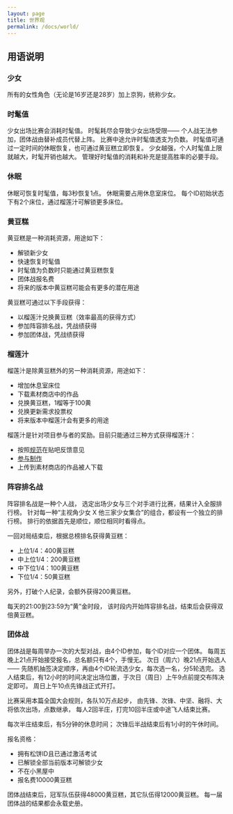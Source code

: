 ```yaml
---
layout: page
title: 世界观
permalink: /docs/world/
---
```


## 用语说明

### 少女

所有的女性角色（无论是16岁还是28岁）加上京狗，统称少女。

### 时髦值

少女出场比赛会消耗时髦值。
时髦耗尽会导致少女出场受限——
个人战无法参加，团体战由替补成员代替上阵。
比赛中途允许时髦值透支为负数。
时髦值可通过一定时间的休眠恢复，也可通过黄豆糕立即恢复。
少女越强，个人时髦值上限就越大，时髦开销也越大。
管理好时髦值的消耗和补充是提高胜率的必要手段。

### 休眠

休眠可恢复时髦值，每3秒恢复1点。
休眠需要占用休息室床位。
每个ID初始状态下有2个床位，通过榴莲汁可解锁更多床位。

### 黄豆糕

黄豆糕是一种消耗资源，用途如下：
- 解锁新少女
- 快速恢复时髦值
- 时髦值为负数时只能通过黄豆糕恢复
- 团体战报名费
- 将来的版本中黄豆糕可能会有更多的潜在用途

黄豆糕可通过以下手段获得：
- 以榴莲汁兑换黄豆糕（效率最高的获得方式）
- 参加阵容排名战，凭战绩获得
- 参加团体战，凭战绩获得

### 榴莲汁

榴莲汁是除黄豆糕外的另一种消耗资源，用途如下：
- 增加休息室床位
- 下载素材商店中的作品
- 兑换黄豆糕，1榴等于100黄
- 兑换更新需求投票权
- 将来版本中榴莲汁会有更多的用途

榴莲汁是针对项目参与者的奖励。目前只能通过三种方式获得榴莲汁：
- 按照[规范](/feedback/)在贴吧反馈意见
- [参与制作](/contribute/)
- 上传到素材商店的作品被人下载

### 阵容排名战

阵容排名战是一种个人战，
选定出场少女与三个对手进行比赛，结果计入全服排行榜。
针对每一种“主视角少女 X 他三家少女集合”的组合，都设有一个独立的排行榜。
排行的依据首先是顺位，顺位相同时看得点。

一回对局结束后，根据总榜排名获得黄豆糕：
- 上位1/4：400黄豆糕
- 中上位1/4：200黄豆糕
- 中下位1/4：100黄豆糕
- 下位1/4：50黄豆糕

另外，打破个人纪录，会额外获得200黄豆糕。

每天的21:00到23:59为“黄”金时段，
该时段内开始阵容排名战，结束后会获得双倍黄豆糕。

### 团体战

团体战是每周举办一次的大型对战，由4个ID参加，每个ID对应一个团体。
每周五晚上21点开始接受报名，总名额只有4个，手慢无。
次日（周六）晚21点开始选人——
先随机抽签决定顺序，再由4个ID轮流选少女，每次选一名，分5轮选完。
选人结束后，有12小时的时间决定出场位置，于次日（周日）上午9点前提交布阵决定即可。
周日上午10点先锋战正式开打。

比赛采用本篇全国大会规则，各队10万点起步，
由先锋、次锋、中坚、融将、大将依次出场，点数继承，
每人2回半庄，打完10回半庄或中途飞人结束比赛。

每次半庄结束后，有5分钟的休息时间；
次锋后半战结束后有1小时的午休时间。

报名资格：
- 拥有松饼ID且已通过激活考试
- 已解锁全部当前版本可解锁少女
- 不在小黑屋中
- 报名费10000黄豆糕


团体战结束后，冠军队伍获得48000黄豆糕，其它队伍得12000黄豆糕。
每一届团体战的结果都会永载史册。



